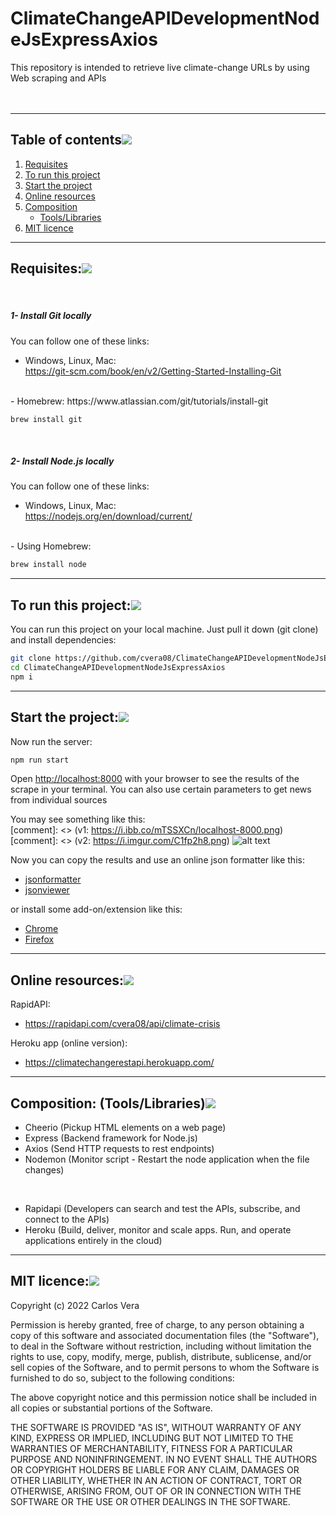 # ClimateChangeAPIDevelopmentNodeJsExpressAxios
This repository is intended to retrieve live climate-change URLs by using Web scraping and APIs  
<br/>
<br/>

___

## Table of contents[![](https://i.ibb.co/2kHmnLX/image.png)](#table-of-contents)
1. [Requisites](#requisites)
2. [To run this project](#to-run-this-project)
3. [Start the project](#start-the-project)
4. [Online resources](#online-resources)
5. [Composition](#composition-toolslibraries)
   - [Tools/Libraries](#composition-toolslibraries)
6. [MIT licence](#mit-licence)

___

## Requisites:[![](https://i.ibb.co/2kHmnLX/image.png)](#requisites)
<br/>

##### 1- Install Git locally
You can follow one of these links:  

- Windows, Linux, Mac:  
https://git-scm.com/book/en/v2/Getting-Started-Installing-Git  
<br/>
- Homebrew:  
https://www.atlassian.com/git/tutorials/install-git

```bash
brew install git
```

<br/>

##### 2- Install Node.js locally
You can follow one of these links:  

- Windows, Linux, Mac:  
https://nodejs.org/en/download/current/  
<br/>
- Using Homebrew:  

```bash
brew install node
```

___



## To run this project:[![](https://i.ibb.co/2kHmnLX/image.png)](#run-project)

You can run this project on your local machine. Just pull it down (git clone) and install dependencies:

```bash
git clone https://github.com/cvera08/ClimateChangeAPIDevelopmentNodeJsExpressAxios.git
cd ClimateChangeAPIDevelopmentNodeJsExpressAxios
npm i
```


___

## Start the project:[![](https://i.ibb.co/2kHmnLX/image.png)](#start)

Now run the server:

```bash
npm run start
```

Open [http://localhost:8000](http://localhost:8000) with your browser to see the results of the scrape in your terminal. You can also use certain parameters to get news from individual sources

You may see something like this:  
[comment]: <> (v1: https://i.ibb.co/mTSSXCn/localhost-8000.png)
[comment]: <> (v2: https://i.imgur.com/C1fp2h8.png)
![alt text](https://i.imgur.com/IVGRe25.png)

Now you can copy the results and use an online json formatter like this: 
- [jsonformatter](https://jsonformatter.curiousconcept.com/#)
- [jsonviewer](http://jsonviewer.stack.hu/)

or install some add-on/extension like this: 
- [Chrome](https://chrome.google.com/webstore/detail/json-viewer/gbmdgpbipfallnflgajpaliibnhdgobh?hl=es)
- [Firefox](https://addons.mozilla.org/es/firefox/addon/jsonview/)

___

## Online resources:[![](https://i.ibb.co/2kHmnLX/image.png)](#online)

RapidAPI:
- https://rapidapi.com/cvera08/api/climate-crisis

Heroku app (online version):
- https://climatechangerestapi.herokuapp.com/



___

## Composition: (Tools/Libraries)[![](https://i.ibb.co/2kHmnLX/image.png)](#composition)


- Cheerio (Pickup HTML elements on a web page)  
- Express (Backend framework for Node.js)  
- Axios (Send HTTP requests to rest endpoints)  
- Nodemon (Monitor script - Restart the node application when the file changes)  
<br>  

- Rapidapi (Developers can search and test the APIs, subscribe, and connect to the APIs)  
- Heroku (Build, deliver, monitor and scale apps. Run, and operate applications entirely in the cloud)  

___

## MIT licence:[![](https://i.ibb.co/2kHmnLX/image.png)](#MIT)

Copyright (c) 2022 Carlos Vera

Permission is hereby granted, free of charge, to any person obtaining a copy of this software and associated documentation files (the "Software"), to deal in the Software without restriction, including without limitation the rights to use, copy, modify, merge, publish, distribute, sublicense, and/or sell copies of the Software, and to permit persons to whom the Software is furnished to do so, subject to the following conditions:

The above copyright notice and this permission notice shall be included in all copies or substantial portions of the Software.

THE SOFTWARE IS PROVIDED "AS IS", WITHOUT WARRANTY OF ANY KIND, EXPRESS OR IMPLIED, INCLUDING BUT NOT LIMITED TO THE WARRANTIES OF MERCHANTABILITY, FITNESS FOR A PARTICULAR PURPOSE AND NONINFRINGEMENT. IN NO EVENT SHALL THE AUTHORS OR COPYRIGHT HOLDERS BE LIABLE FOR ANY CLAIM, DAMAGES OR OTHER LIABILITY, WHETHER IN AN ACTION OF CONTRACT, TORT OR OTHERWISE, ARISING FROM, OUT OF OR IN CONNECTION WITH THE SOFTWARE OR THE USE OR OTHER DEALINGS IN THE SOFTWARE.


